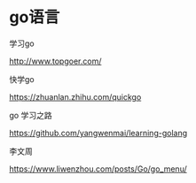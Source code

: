 # go语言



学习go

http://www.topgoer.com/

快学go

https://zhuanlan.zhihu.com/quickgo

go 学习之路

https://github.com/yangwenmai/learning-golang



李文周

https://www.liwenzhou.com/posts/Go/go_menu/